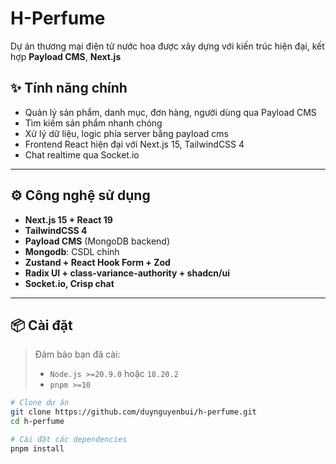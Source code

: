 # H-Perfume

Dự án thương mại điện tử nước hoa được xây dựng với kiến trúc hiện đại, kết hợp **Payload CMS**, **Next.js**

## ✨ Tính năng chính

- Quản lý sản phẩm, danh mục, đơn hàng, người dùng qua Payload CMS
- Tìm kiếm sản phẩm nhanh chóng 
- Xử lý dữ liệu, logic phía server bằng payload cms
- Frontend React hiện đại với Next.js 15, TailwindCSS 4
- Chat realtime qua Socket.io


---

## ⚙️ Công nghệ sử dụng

- **Next.js 15 + React 19**
- **TailwindCSS 4**
- **Payload CMS** (MongoDB backend)
- **Mongodb**: CSDL chính
- **Zustand + React Hook Form + Zod**
- **Radix UI + class-variance-authority + shadcn/ui**
- **Socket.io, Crisp chat**

---

## 📦 Cài đặt

> Đảm bảo bạn đã cài:
> - `Node.js >=20.9.0` hoặc `18.20.2`
> - `pnpm >=10`

```bash
# Clone dự án
git clone https://github.com/duynguyenbui/h-perfume.git
cd h-perfume

# Cài đặt các dependencies
pnpm install
